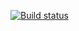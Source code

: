 [![Build status](https://ci.appveyor.com/api/projects/status/pgy7k1qcfxd4yev4?svg=true)](https://ci.appveyor.com/project/ValiullinAd/report-02)







